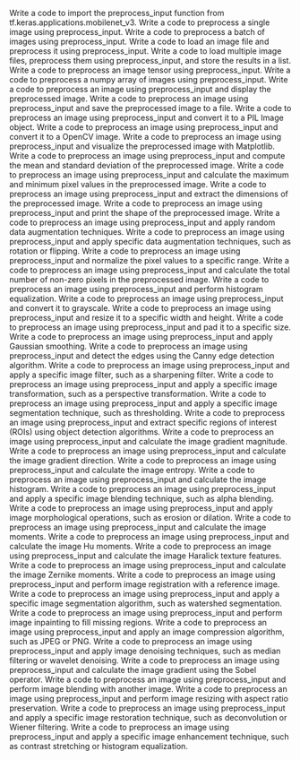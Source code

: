 Write a code to import the preprocess_input function from tf.keras.applications.mobilenet_v3.
Write a code to preprocess a single image using preprocess_input.
Write a code to preprocess a batch of images using preprocess_input.
Write a code to load an image file and preprocess it using preprocess_input.
Write a code to load multiple image files, preprocess them using preprocess_input, and store the results in a list.
Write a code to preprocess an image tensor using preprocess_input.
Write a code to preprocess a numpy array of images using preprocess_input.
Write a code to preprocess an image using preprocess_input and display the preprocessed image.
Write a code to preprocess an image using preprocess_input and save the preprocessed image to a file.
Write a code to preprocess an image using preprocess_input and convert it to a PIL Image object.
Write a code to preprocess an image using preprocess_input and convert it to a OpenCV image.
Write a code to preprocess an image using preprocess_input and visualize the preprocessed image with Matplotlib.
Write a code to preprocess an image using preprocess_input and compute the mean and standard deviation of the preprocessed image.
Write a code to preprocess an image using preprocess_input and calculate the maximum and minimum pixel values in the preprocessed image.
Write a code to preprocess an image using preprocess_input and extract the dimensions of the preprocessed image.
Write a code to preprocess an image using preprocess_input and print the shape of the preprocessed image.
Write a code to preprocess an image using preprocess_input and apply random data augmentation techniques.
Write a code to preprocess an image using preprocess_input and apply specific data augmentation techniques, such as rotation or flipping.
Write a code to preprocess an image using preprocess_input and normalize the pixel values to a specific range.
Write a code to preprocess an image using preprocess_input and calculate the total number of non-zero pixels in the preprocessed image.
Write a code to preprocess an image using preprocess_input and perform histogram equalization.
Write a code to preprocess an image using preprocess_input and convert it to grayscale.
Write a code to preprocess an image using preprocess_input and resize it to a specific width and height.
Write a code to preprocess an image using preprocess_input and pad it to a specific size.
Write a code to preprocess an image using preprocess_input and apply Gaussian smoothing.
Write a code to preprocess an image using preprocess_input and detect the edges using the Canny edge detection algorithm.
Write a code to preprocess an image using preprocess_input and apply a specific image filter, such as a sharpening filter.
Write a code to preprocess an image using preprocess_input and apply a specific image transformation, such as a perspective transformation.
Write a code to preprocess an image using preprocess_input and apply a specific image segmentation technique, such as thresholding.
Write a code to preprocess an image using preprocess_input and extract specific regions of interest (ROIs) using object detection algorithms.
Write a code to preprocess an image using preprocess_input and calculate the image gradient magnitude.
Write a code to preprocess an image using preprocess_input and calculate the image gradient direction.
Write a code to preprocess an image using preprocess_input and calculate the image entropy.
Write a code to preprocess an image using preprocess_input and calculate the image histogram.
Write a code to preprocess an image using preprocess_input and apply a specific image blending technique, such as alpha blending.
Write a code to preprocess an image using preprocess_input and apply image morphological operations, such as erosion or dilation.
Write a code to preprocess an image using preprocess_input and calculate the image moments.
Write a code to preprocess an image using preprocess_input and calculate the image Hu moments.
Write a code to preprocess an image using preprocess_input and calculate the image Haralick texture features.
Write a code to preprocess an image using preprocess_input and calculate the image Zernike moments.
Write a code to preprocess an image using preprocess_input and perform image registration with a reference image.
Write a code to preprocess an image using preprocess_input and apply a specific image segmentation algorithm, such as watershed segmentation.
Write a code to preprocess an image using preprocess_input and perform image inpainting to fill missing regions.
Write a code to preprocess an image using preprocess_input and apply an image compression algorithm, such as JPEG or PNG.
Write a code to preprocess an image using preprocess_input and apply image denoising techniques, such as median filtering or wavelet denoising.
Write a code to preprocess an image using preprocess_input and calculate the image gradient using the Sobel operator.
Write a code to preprocess an image using preprocess_input and perform image blending with another image.
Write a code to preprocess an image using preprocess_input and perform image resizing with aspect ratio preservation.
Write a code to preprocess an image using preprocess_input and apply a specific image restoration technique, such as deconvolution or Wiener filtering.
Write a code to preprocess an image using preprocess_input and apply a specific image enhancement technique, such as contrast stretching or histogram equalization.